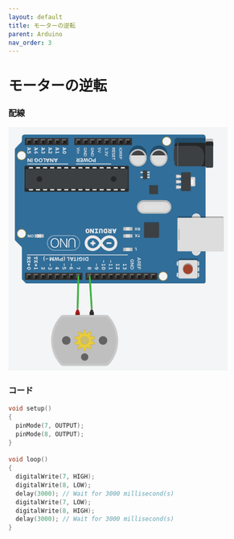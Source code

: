 ```yaml
---
layout: default
title: モーターの逆転
parent: Arduino
nav_order: 3
---
```


# モーターの逆転

### 配線

<img src="assets/motor_reverse.png"  alt="hi" class="inline"/>

### コード

```c++
void setup()
{
  pinMode(7, OUTPUT);
  pinMode(8, OUTPUT);
}

void loop()
{
  digitalWrite(7, HIGH);
  digitalWrite(8, LOW);
  delay(3000); // Wait for 3000 millisecond(s)
  digitalWrite(7, LOW);
  digitalWrite(8, HIGH);
  delay(3000); // Wait for 3000 millisecond(s)
}
```
